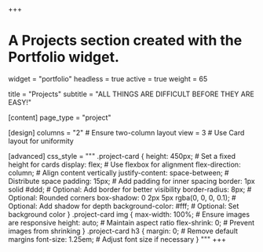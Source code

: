+++
# A Projects section created with the Portfolio widget.
widget = "portfolio"
headless = true
active = true
weight = 65

title = "Projects"
subtitle = "ALL THINGS ARE DIFFICULT BEFORE THEY ARE EASY!"

[content]
  page_type = "project"

[design]
  columns = "2"  # Ensure two-column layout
  view = 3       # Use Card layout for uniformity

[advanced]
  css_style = """
    .project-card { 
      height: 450px;     # Set a fixed height for cards
      display: flex;       # Use flexbox for alignment
      flex-direction: column; # Align content vertically
      justify-content: space-between; # Distribute space
      padding: 15px;     # Add padding for inner spacing
      border: 1px solid #ddd;  # Optional: Add border for better visibility
      border-radius: 8px;  # Optional: Rounded corners
      box-shadow: 0 2px 5px rgba(0, 0, 0, 0.1); # Optional: Add shadow for depth
      background-color: #fff; # Optional: Set background color
    }
    .project-card img {
      max-width: 100%;    # Ensure images are responsive
      height: auto;       # Maintain aspect ratio
      flex-shrink: 0;     # Prevent images from shrinking
    }
    .project-card h3 {
      margin: 0;          # Remove default margins
      font-size: 1.25em;  # Adjust font size if necessary
    }
  """
+++